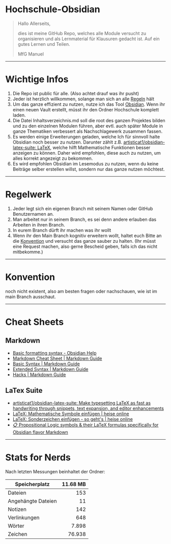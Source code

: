 # Hochschule-Obsidian

>Hallo Allerseits,
>
>dies ist meine GitHub Repo, welches alle Module versucht zu organisieren und als Lernmaterial für Klausuren gedacht ist. Auf ein gutes Lernen und Teilen.
>
>MfG
>Manuel

--- 

# Wichtige Infos
1. Die Repo ist public für alle. (Also achtet drauf was ihr pusht)
2. Jeder ist herzlich willkommen, solange man sich an alle [Regeln](#regelwerk) hält
3. Um das ganze effizient zu nutzen, nutze ich das Tool [Obsidian](https://obsidian.md/). Wenn ihr einen neuen Vault erstellt, müsst ihr den Ordner Hochschule komplett laden.
4. Die Datei Inhaltsverzeichnis.md soll die root des ganzen Projektes bilden und zu den einzelnen Modulen führen, aber evtl. auch später Module in ganze Thematiken verbessert als Nachschlagewerk zusammen fassen. 
5. Es werden einige Erweiterungen geladen, welche Ich für sinnvoll halte Obsidian noch besser zu nutzen. Darunter zählt z.B. [artisticat1/obsidian-latex-suite: LaTeX](https://github.com/artisticat1/obsidian-latex-suite), welche hilft Mathematische Funktionen besser anzeigen zu können. Daher wird empfohlen, diese auch zu nutzen, um alles korrekt angezeigt zu bekommen.
6. Es wird empfohlen Obsidian im Lesemodus zu nutzen, wenn du keine Beiträge selber erstellen willst, sondern nur das ganze nutzen möchtest.

---

# Regelwerk
1. Jeder legt sich ein eigenen Branch mit seinem Namen oder GitHub Benutzernamen an.
2. Man arbeitet nur in seinem Branch, es sei denn andere erlauben das Arbeiten in ihren Branch.
3. In eurem Branch dürft ihr machen was ihr wollt
4. Wenn ihr den Main Branch kognitiv erweitern wollt, haltet euch Bitte an die [Konvention](#konvention) und versucht das ganze sauber zu halten. (Ihr müsst eine Request machen, also gerne Bescheid geben, falls ich das nicht mitbekomme.)

---

# Konvention
noch nicht existent, also am besten fragen oder nachschauen, wie ist im main Branch ausschaut.

---

# Cheat Sheets

## Markdown
- [Basic formatting syntax - Obsidian Help](https://help.obsidian.md/Editing+and+formatting/Basic+formatting+syntax)
- [Markdown Cheat Sheet | Markdown Guide](https://www.markdownguide.org/cheat-sheet/)
- [Basic Syntax | Markdown Guide](https://www.markdownguide.org/basic-syntax/#html)
- [Extended Syntax | Markdown Guide](https://www.markdownguide.org/extended-syntax/)
- [Hacks | Markdown Guide](https://www.markdownguide.org/hacks/)

## LaTex Suite
- [artisticat1/obsidian-latex-suite: Make typesetting LaTeX as fast as handwriting through snippets, text expansion, and editor enhancements](https://github.com/artisticat1/obsidian-latex-suite)
- [LaTeX: Mathematische Symbole einfügen | heise online](https://www.heise.de/tipps-tricks/LaTeX-Mathematische-Symbole-einfuegen-4996350.html)
- [LaTeX: Sonderzeichen einfügen - so geht's | heise online](https://www.heise.de/tipps-tricks/LaTeX-Sonderzeichen-einfuegen-so-geht-s-4366201.html)
- [📋 Propositional Logic symbols & their LaTeX formulas specifically for Obsidian flavor Markdown](https://gist.github.com/zudsniper/fe553bc6a4ee94fcdd74bf4eb0722043)
 

---
# Stats for Nerds
Nach letzten Messungen beinhaltet der Ordner:

| Speicherplatz      | 11.68 MB |
| ------------------ | -------: |
| Dateien            |      153 |
| Angehängte Dateien |       11 |
| Notizen            |      142 |
| Verlinkungen       |      648 |
| Wörter             |    7.898 |
| Zeichen            |   76.938 |
